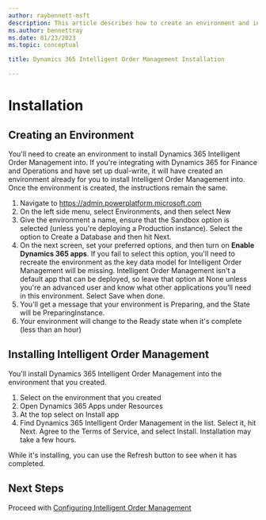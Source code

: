 ```yaml
---
author: raybennett-msft
description: This article describes how to create an environment and install Intelligent Order Management as a standalone application.
ms.author: bennettray
ms.date: 01/23/2023
ms.topic: conceptual

title: Dynamics 365 Intelligent Order Management Installation

---
```


# Installation

## Creating an Environment
You'll need to create an environment to install Dynamics 365 Intelligent Order Management into. If you're integrating with Dynamics 365 for Finance and Operations and have set up dual-write, it will have created an environment already for you to install Intelligent Order Management into. Once the environment is created, the instructions remain the same.

1.	Navigate to <https://admin.powerplatform.microsoft.com>
1.	On the left side menu, select Environments, and then select New
1.	Give the environment a name, ensure that the Sandbox option is selected (unless you're deploying a Production instance). Select the option to Create a Database and then hit Next.
1.	On the next screen, set your preferred options, and then turn on **Enable Dynamics 365 apps**. If you fail to select this option, you'll need to recreate the environment as the key data model for Intelligent Order Management will be missing. Intelligent Order Management isn't a default app that can be deployed, so leave that option at None unless you're an advanced user and know what other applications you'll need in this environment. Select Save when done.
1.	You'll get a message that your environment is Preparing, and the State will be PreparingInstance. 
1.	Your environment will change to the Ready state when it's complete (less than an hour)

## Installing Intelligent Order Management
You'll install Dynamics 365 Intelligent Order Management into the environment that you created.

1.	Select on the environment that you created
1.	Open Dynamics 365 Apps under Resources
1.	At the top select on Install app
1.	Find Dynamics 365 Intelligent Order Management in the list. Select it, hit Next. Agree to the Terms of Service, and select Install. Installation may take a few hours.
 
While it's installing, you can use the Refresh button to see when it has completed.

## Next Steps
Proceed with [Configuring Intelligent Order Management](setup.md)
